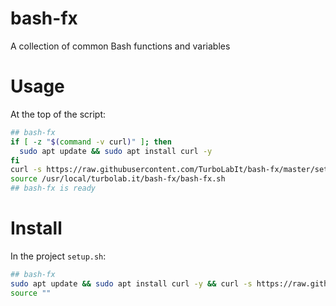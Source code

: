 # bash-fx

A collection of common Bash functions and variables


# Usage

At the top of the script:

````bash
## bash-fx
if [ -z "$(command -v curl)" ]; then
  sudo apt update && sudo apt install curl -y
fi
curl -s https://raw.githubusercontent.com/TurboLabIt/bash-fx/master/setup.sh?$(date +%s) | sudo bash
source /usr/local/turbolab.it/bash-fx/bash-fx.sh
## bash-fx is ready
````


# Install

In the project `setup.sh`:

````bash
## bash-fx
sudo apt update && sudo apt install curl -y && curl -s https://raw.githubusercontent.com/TurboLabIt/bash-fx/master/setup.sh?$(date +%s) | sudo bash
source ""
````

